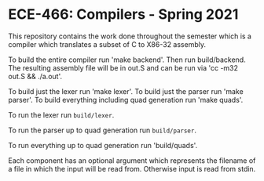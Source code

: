 # ECE-466: Compilers - Spring 2021

This repository contains the work done throughout the semester which is a compiler which translates a subset of C to X86-32 assembly.

To build the entire compiler run 'make backend'. Then run build/backend. The resulting assembly file will be in out.S and can be run via 'cc -m32 out.S && ./a.out'.

To build just the lexer run 'make lexer'. To build just the parser run 'make parser'. To build everything including quad generation run 'make quads'.

To run the lexer run `build/lexer`.

To run the parser up to quad generation run `build/parser`.

To run everything up to quad generation run 'build/quads'.

Each component has an optional argument which represents the filename of a file in which the input will be read from. Otherwise input is read from stdin.
